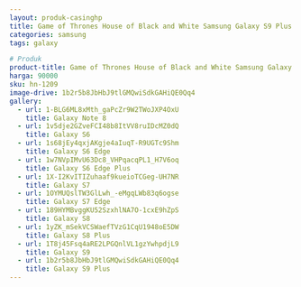 ```yaml
---
layout: produk-casinghp
title: Game of Thrones House of Black and White Samsung Galaxy S9 Plus Case
categories: samsung
tags: galaxy

# Produk
product-title: Game of Thrones House of Black and White Samsung Galaxy S9 Plus Case
harga: 90000
sku: hn-1209
image-drive: 1b2r5b8JbHbJ9tlGMQwiSdkGAHiQE0Qq4
gallery:
  - url: 1-BLG6ML8xMth_gaPcZr9W2TWoJXP4OxU
    title: Galaxy Note 8
  - url: 1v5dje2GZveFCI48b8ItVV8ruIDcMZ0dQ
    title: Galaxy S6
  - url: 1s68jEy4qxjAKgje4aIuqT-R9UGTc9Shm
    title: Galaxy S6 Edge
  - url: 1w7NVpIMvU63Dc8_VHPqacqPL1_H7V6oq
    title: Galaxy S6 Edge Plus
  - url: 1X-I2KvITIZuhaaf9kueioTCGeg-UH7NR
    title: Galaxy S7
  - url: 1OYMUQslTW3GlLwh_-eMgqLWb83q6ogse
    title: Galaxy S7 Edge
  - url: 189HYMBvggKU52SzxhlNA7O-1cxE9hZpS
    title: Galaxy S8
  - url: 1yZK_mSekVCSWaefTVzG1CqU1948oE5DW
    title: Galaxy S8 Plus
  - url: 1T8j45Fsq4aRE2LPGQnlVL1gzYwhpdjL9
    title: Galaxy S9
  - url: 1b2r5b8JbHbJ9tlGMQwiSdkGAHiQE0Qq4
    title: Galaxy S9 Plus
---
```

